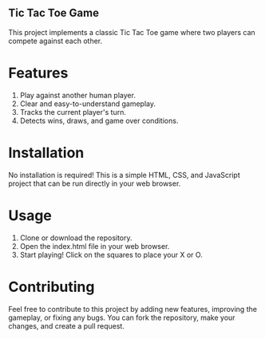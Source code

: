 ## Tic Tac Toe Game

This project implements a classic Tic Tac Toe game where two players can compete against each other.

# Features

1. Play against another human player.
2. Clear and easy-to-understand gameplay.
3. Tracks the current player's turn.
4. Detects wins, draws, and game over conditions.

# Installation

No installation is required! This is a simple HTML, CSS, and JavaScript project that can be run directly in your web browser.

# Usage

1. Clone or download the repository.
2. Open the index.html file in your web browser.
3. Start playing! Click on the squares to place your X or O.

# Contributing

Feel free to contribute to this project by adding new features, improving the gameplay, or fixing any bugs. You can fork the repository, make your changes, and create a pull request.
